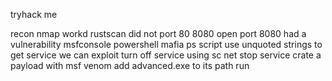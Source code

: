 tryhack me 

recon 
nmap workd rustscan did not
port 80 8080 open
port 8080 had a vulnerability 
msfconsole 
powershell mafia ps script
use unquoted strings to get service we can exploit 
turn off service using sc net stop service
crate a payload with msf venom add advanced.exe 
to its path
run 